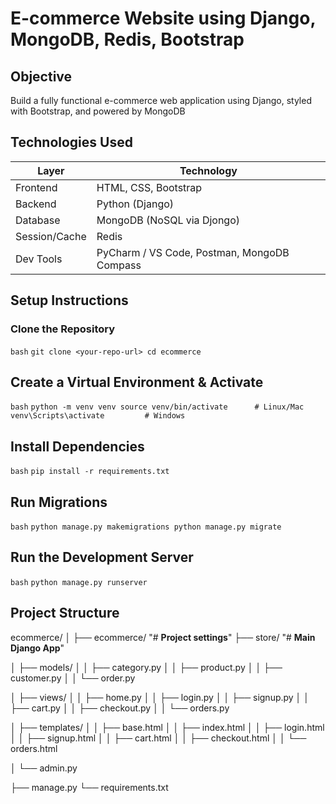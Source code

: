 #  E-commerce Website using Django, MongoDB, Redis, Bootstrap

##  Objective

Build a fully functional e-commerce web application using Django, styled with Bootstrap, and powered by MongoDB


##  Technologies Used

| Layer        | Technology                 |
|--------------|----------------------------|
| Frontend     | HTML, CSS, Bootstrap       |
| Backend      | Python (Django)            |
| Database     | MongoDB (NoSQL via Djongo) |
| Session/Cache| Redis                      |
| Dev Tools    | PyCharm / VS Code, Postman, MongoDB Compass |


##  Setup Instructions

###  Clone the Repository
`bash`
`git clone <your-repo-url>
cd ecommerce`

##  Create a Virtual Environment & Activate

`bash`
`python -m venv venv
source venv/bin/activate      # Linux/Mac
venv\Scripts\activate         # Windows`


##  Install Dependencies

`bash`
`pip install -r requirements.txt`

##  Run Migrations

`bash`
`python manage.py makemigrations
python manage.py migrate`

## Run the Development Server

`bash`
`python manage.py runserver`

## Project Structure

ecommerce/
│
├── ecommerce/               "# **Project settings**"
├── store/                   "# **Main Django App**"


│   ├── models/
│   │   ├── category.py
│   │   ├── product.py
│   │   ├── customer.py
│   │   └── order.py


│   ├── views/
│   │   ├── home.py
│   │   ├── login.py
│   │   ├── signup.py
│   │   ├── cart.py
│   │   ├── checkout.py
│   │   └── orders.py


│   ├── templates/
│   │   ├── base.html
│   │   ├── index.html
│   │   ├── login.html
│   │   ├── signup.html
│   │   ├── cart.html
│   │   ├── checkout.html
│   │   └── orders.html


│   └── admin.py

├── manage.py
└── requirements.txt
